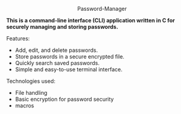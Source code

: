 <p align="center">Password-Manager</p>

**This is a command-line interface (CLI) application written in C for securely managing and storing passwords.**

Features:

  - Add, edit, and delete passwords.
  - Store passwords in a secure encrypted file.
  - Quickly search saved passwords.
  - Simple and easy-to-use terminal interface.

Technologies used:

  - File handling
  - Basic encryption for password security
  - macros







